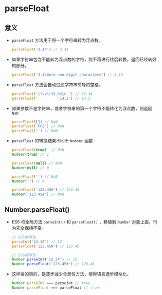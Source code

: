 # parseFloat

## 意义

*   `parseFloat` 方法用于将一个字符串转为浮点数。

    ```javascript
    parseFloat('3.14') // 3.14
    ```

*   如果字符串包含不能转为浮点数的字符，则不再进行往后转换，返回已经转好的部分。

    ```javascript
    parseFloat('3.14more non-digit characters') // 3.14
    ```

*   `parseFloat` 方法会自动过滤字符串前导的空格。

    ```javascript
    parseFloat('\t\v\r12.34\n ') // 12.34
    parseFloat('          14.3') // 14.3
    ```

*   如果参数不是字符串，或者字符串的第一个字符不能转化为浮点数，则返回 `NaN`

    ```javascript
    parseFloat([]) // NaN
    parseFloat('FF2') // NaN
    parseFloat('') // NaN
    ```

*   `parseFloat` 的转换结果不同于 `Number` 函数

    ```javascript
    parseFloat(true)  // NaN
    Number(true) // 1

    parseFloat(null) // NaN
    Number(null) // 0

    parseFloat('') // NaN
    Number('') // 0

    parseFloat('123.45#') // 123.45
    Number('123.45#') // NaN
    ```

## Number.parseFloat()

*   ES6 将全局方法 `parseInt()` 和 `parseFloat()` ，移植到 `Number` 对象上面，行为完全保持不变。

    ```javascript
    // ES5的写法
    parseInt('12.34') // 12
    parseFloat('123.45#') // 123.45

    // ES6的写法
    Number.parseInt('12.34') // 12
    Number.parseFloat('123.45#') // 123.45
    ```

*   这样做的目的，是逐步减少全局性方法，使得语言逐步模块化。

    ```javascript
    Number.parseInt === parseInt // true
    Number.parseFloat === parseFloat // true
    ```
